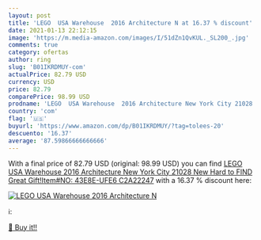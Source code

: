 ```yaml
---
layout: post
title: 'LEGO  USA Warehouse  2016 Architecture N at 16.37 % discount'
date: 2021-01-13 22:12:15
image: 'https://m.media-amazon.com/images/I/51dZn1QvKUL._SL200_.jpg'
comments: true
category: ofertas
author: ring
slug: 'B01IKRDMUY-com'
actualPrice: 82.79 USD
currency: USD
price: 82.79
comparePrice: 98.99 USD
prodname: 'LEGO  USA Warehouse  2016 Architecture New York City 21028  New  Hard to FIND  Great Gift!Item#NO: 43E8E-UFE6 C2A22247'
country: 'com'
flag: '🇺🇸'
buyurl: 'https://www.amazon.com/dp/B01IKRDMUY/?tag=tolees-20'
descuento: '16.37'
average: '87.59866666666666'
---
```


With a final price of 82.79 USD (original: 98.99 USD) you can find [LEGO  USA Warehouse  2016 Architecture New York City 21028  New  Hard to FIND  Great Gift!Item#NO: 43E8E-UFE6 C2A22247](https://www.amazon.com/dp/B01IKRDMUY/?tag=tolees-20) with a  16.37 % discount here:

[![LEGO  USA Warehouse  2016 Architecture N](https://m.media-amazon.com/images/I/51dZn1QvKUL._SL200_.jpg)](https://www.amazon.com/dp/B01IKRDMUY/?tag=tolees-20)

ℹ️:


[🛒 Buy it!!](https://www.amazon.com/dp/B01IKRDMUY/?tag=tolees-20)
